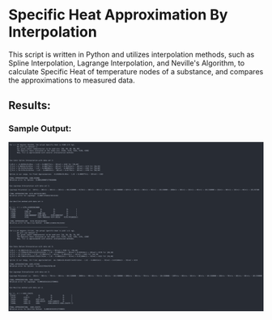 # Specific Heat Approximation By Interpolation

This script is written in Python and utilizes interpolation methods, such as Spline Interpolation, Lagrange Interpolation, and Neville's Algorithm, to calculate Specific Heat of temperature nodes of a substance, and compares the approximations to measured data.

## Results:

### Sample Output:

![sample_output_SH](sample_output/sample_output_SH.jpg)
